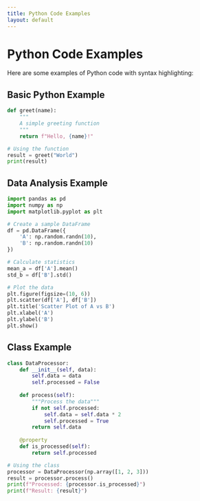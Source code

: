 ```yaml
---
title: Python Code Examples
layout: default
---
```


# Python Code Examples

Here are some examples of Python code with syntax highlighting:

## Basic Python Example

```python
def greet(name):
    """
    A simple greeting function
    """
    return f"Hello, {name}!"

# Using the function
result = greet("World")
print(result)
```

## Data Analysis Example

```python
import pandas as pd
import numpy as np
import matplotlib.pyplot as plt

# Create a sample DataFrame
df = pd.DataFrame({
    'A': np.random.randn(10),
    'B': np.random.randn(10)
})

# Calculate statistics
mean_a = df['A'].mean()
std_b = df['B'].std()

# Plot the data
plt.figure(figsize=(10, 6))
plt.scatter(df['A'], df['B'])
plt.title('Scatter Plot of A vs B')
plt.xlabel('A')
plt.ylabel('B')
plt.show()
```

## Class Example

```python
class DataProcessor:
    def __init__(self, data):
        self.data = data
        self.processed = False
    
    def process(self):
        """Process the data"""
        if not self.processed:
            self.data = self.data * 2
            self.processed = True
        return self.data
    
    @property
    def is_processed(self):
        return self.processed

# Using the class
processor = DataProcessor(np.array([1, 2, 3]))
result = processor.process()
print(f"Processed: {processor.is_processed}")
print(f"Result: {result}")
```

